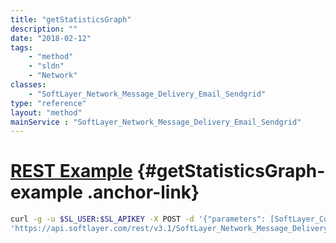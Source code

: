 ```yaml
---
title: "getStatisticsGraph"
description: ""
date: "2018-02-12"
tags:
    - "method"
    - "sldn"
    - "Network"
classes:
    - "SoftLayer_Network_Message_Delivery_Email_Sendgrid"
type: "reference"
layout: "method"
mainService : "SoftLayer_Network_Message_Delivery_Email_Sendgrid"
---
```


# [REST Example](#getStatisticsGraph-example) <a href="/article/rest/"><i class="fas fa-question"></i></a> {#getStatisticsGraph-example .anchor-link} 
```bash
curl -g -u $SL_USER:$SL_APIKEY -X POST -d '{"parameters": [SoftLayer_Container_Network_Message_Delivery_Email_Sendgrid_Statistics_Options]}' \
'https://api.softlayer.com/rest/v3.1/SoftLayer_Network_Message_Delivery_Email_Sendgrid/{SoftLayer_Network_Message_Delivery_Email_SendgridID}/getStatisticsGraph'
```
